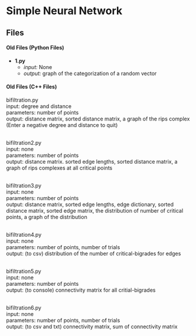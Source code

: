 # Simple Neural Network

## Files

#### Old Files (Python Files)
* **1.py**
    * *input:* None
    * *output:* graph of the categorization of a random vector

#### Old Files (C++ Files)


bifiltration.py\
input: degree and distance\
parameters: number of points\
output: distance matrix, sorted distance matrix, a graph of the rips complex\
(Enter a negative degree and distance to quit)

\
bifiltration2.py\
input: none\
parameters: number of points\
output: distance matrix. sorted edge lengths, sorted distance matrix, a graph of rips complexes at all critical points

\
bifiltration3.py\
input: none\
parameters: number of points\
output: distance matrix, sorted edge lengths, edge dictionary, sorted distance matrix, sorted edge matrix, the distribution of number of critical points, a graph of the distribution

\
bifiltration4.py\
input: none\
parameters: number of points, number of trials\
output: (to csv) distribution of the number of critical-bigrades for edges

\
bifiltration5.py\
input: none\
parameters: number of points\
output: (to console) connectivity matrix for all critial-bigrades

\
bifiltration6.py\
input: none\
parameters: number of points, number of trials\
output: (to csv and txt) connectivity matrix, sum of connectivity matrix
